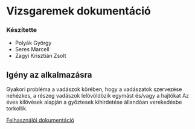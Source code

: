 # Vizsgaremek dokumentáció

### Készítette
* Polyák György
* Seres Marcell
* Zagyi Krisztián Zsolt <br>


## Igény az alkalmazásra

Gyakori probléma a vadászok körében, 
hogy a vadászatok szervezése nehézkes, a részeg vadászok
lelövöldözik egymást és/vagy a hajtókat
Az éves kilövések alapján a győztesek kihirdetése
állandóan verekedésbe torkollik.


[Felhasználói dokumentáció](user-documentation.md) <br>





